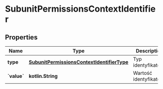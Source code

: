 
# SubunitPermissionsContextIdentifier

## Properties
| Name | Type | Description | Notes |
| ------------ | ------------- | ------------- | ------------- |
| **type** | [**SubunitPermissionsContextIdentifierType**](SubunitPermissionsContextIdentifierType.md) | Typ identyfikatora. |  |
| **&#x60;value&#x60;** | **kotlin.String** | Wartość identyfikatora. |  |



